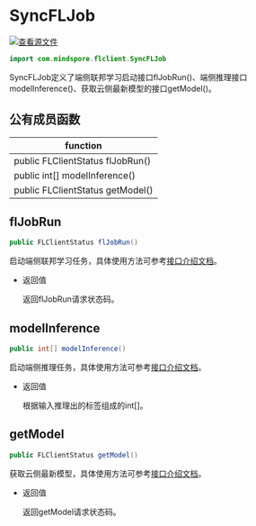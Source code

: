 # SyncFLJob

[![查看源文件](https://gitee.com/mindspore/docs/raw/r1.5/resource/_static/logo_source.png)](https://gitee.com/mindspore/docs/blob/r1.5/docs/federated/api/source_zh_cn/java_api_syncfljob.md)

```java
import com.mindspore.flclient.SyncFLJob
```

SyncFLJob定义了端侧联邦学习启动接口flJobRun()、端侧推理接口modelInference()、获取云侧最新模型的接口getModel()。

## 公有成员函数

| **function**                     |
| -------------------------------- |
| public FLClientStatus flJobRun() |
| public int[] modelInference()    |
| public FLClientStatus getModel() |

## flJobRun

```java
public FLClientStatus flJobRun()
```

启动端侧联邦学习任务，具体使用方法可参考[接口介绍文档](https://www.mindspore.cn/federated/api/zh-CN/r1.5/interface_description_federated_client.html)。

- 返回值

    返回flJobRun请求状态码。

## modelInference

```java
public int[] modelInference()
```

启动端侧推理任务，具体使用方法可参考[接口介绍文档](https://www.mindspore.cn/federated/api/zh-CN/r1.5/interface_description_federated_client.html)。

- 返回值

  根据输入推理出的标签组成的int[]。

## getModel

```java
public FLClientStatus getModel()
```

获取云侧最新模型，具体使用方法可参考[接口介绍文档](https://www.mindspore.cn/federated/api/zh-CN/r1.5/interface_description_federated_client.html)。

- 返回值

  返回getModel请求状态码。